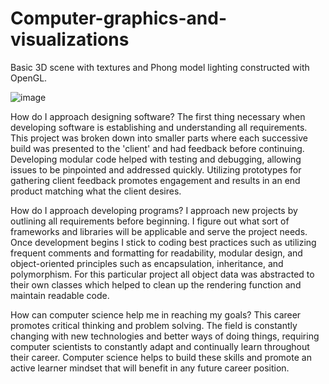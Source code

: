 # Computer-graphics-and-visualizations
Basic 3D scene with textures and Phong model lighting constructed with OpenGL.

![image](https://github.com/sacredpoom/Computer-graphics-and-visualizations/assets/20672168/c9c8d9af-98a8-40d4-98c6-0cce9ff360e3)


How do I approach designing software?
The first thing necessary when developing software is establishing and understanding all requirements. This project was broken down into smaller parts where each successive build was presented to the 'client' and had feedback before continuing. Developing modular code helped with testing and debugging, allowing issues to be pinpointed and addressed quickly. Utilizing prototypes for gathering client feedback promotes engagement and results in an end product matching what the client desires. 

How do I approach developing programs?
I approach new projects by outlining all requirements before beginning. I figure out what sort of frameworks and libraries will be applicable and serve the project needs. Once development begins I stick to coding best practices such as utilizing frequent comments and formatting for readability, modular design, and object-oriented principles such as encapsulation, inheritance, and polymorphism. For this particular project all object data was abstracted to their own classes which helped to clean up the rendering function and maintain readable code. 

How can computer science help me in reaching my goals?
This career promotes critical thinking and problem solving. The field is constantly changing with new technologies and better ways of doing things, requiring computer scientists to constantly adapt and continually learn throughout their career. Computer science helps to build these skills and promote an active learner mindset that will benefit in any future career position. 
